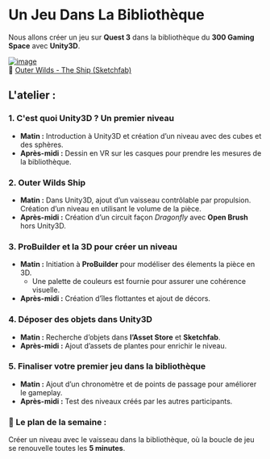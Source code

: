 

# Un Jeu Dans La Bibliothèque  

Nous allons créer un jeu sur **Quest 3** dans la bibliothèque du **300 Gaming Space** avec **Unity3D**.  

[![image](https://github.com/user-attachments/assets/040d132d-2cb6-45d7-94b5-2e1bba74e63a)](https://sketchfab.com/3d-models/outer-wilds-the-ship-f6797d8650794c8387708f7ef78ee0d5)  
🔗 [Outer Wilds - The Ship (Sketchfab)](https://sketchfab.com/3d-models/outer-wilds-the-ship-f6797d8650794c8387708f7ef78ee0d5)  

## **L'atelier :**  

### **1. C'est quoi Unity3D ? Un premier niveau**  
- **Matin :** Introduction à Unity3D et création d’un niveau avec des cubes et des sphères.  
- **Après-midi :** Dessin en VR sur les casques pour prendre les mesures de la bibliothèque.  

### **2. Outer Wilds Ship**  
- **Matin :** Dans Unity3D, ajout d’un vaisseau contrôlable par propulsion. Création d’un niveau en utilisant le volume de la pièce.  
- **Après-midi :** Création d’un circuit façon *Dragonfly* avec **Open Brush** hors Unity3D.  

### **3. ProBuilder et la 3D pour créer un niveau**  
- **Matin :** Initiation à **ProBuilder** pour modéliser des élements la pièce en 3D.  
  - Une palette de couleurs est fournie pour assurer une cohérence visuelle.  
- **Après-midi :** Création d’îles flottantes et ajout de décors.  

### **4. Déposer des objets dans Unity3D**  
- **Matin :** Recherche d’objets dans **l’Asset Store** et **Sketchfab**.  
- **Après-midi :** Ajout d’assets de plantes pour enrichir le niveau.  

### **5. Finaliser votre premier jeu dans la bibliothèque**  
- **Matin :** Ajout d’un chronomètre et de points de passage pour améliorer le gameplay.  
- **Après-midi :** Test des niveaux créés par les autres participants.  

### **📌 Le plan de la semaine :**  
Créer un niveau avec le vaisseau dans la bibliothèque, où la boucle de jeu se renouvelle toutes les **5 minutes**.  
